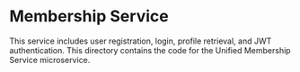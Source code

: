 # Membership Service
This service includes user registration, login, profile retrieval, and JWT authentication.
This directory contains the code for the Unified Membership Service microservice.
